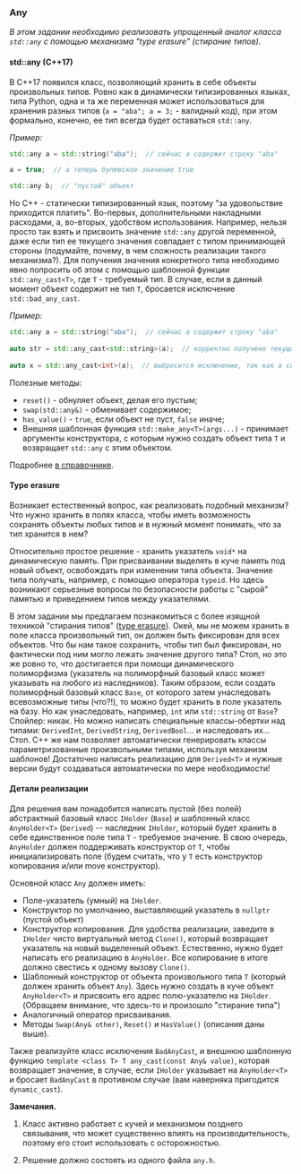 ### Any

*В этом задании необходимо реализовать упрощенный аналог класса `std::any` с помощью механизма "type erasure" (стирание
типов).*

#### std::any (C++17)
В C++17 появился класс, позволяющий хранить в себе объекты произвольных типов. Ровно как в динамически типизированных
языках, типа Python, одна и та же переменная может использоваться для хранения разных типов (`a = "aba"; a = 3;` -
валидный код), при этом формально, конечно, ее тип всегда будет оставаться `std::any`.

*Пример:*

```c++
std::any a = std::string("aba");  // сейчас a содержит строку "aba"

a = true;  // а теперь булевское значение true

std::any b;  // "пустой" объект
```

Но C++ - статически типизированный язык, поэтому "за удовольствие приходится платить". Во-первых, дополнительными
накладными расходами, а, во-вторых, удобством использования. Например, нельзя просто так взять и присвоить значение
`std::any` другой переменной, даже если тип ее текущего значения совпадает с типом принимающей стороны (подумайте,
почему, в чем сложность реализации такого механизма?). Для получения значения конкретного типа необходимо явно попросить
об этом с помощью шаблонной функции `std::any_cast<T>`, где `T` - требуемый тип. В случае, если в данный момент объект
содержит не тип `T`, бросается исключение `std::bad_any_cast`.

*Пример:*
```c++
std::any a = std::string("aba");  // сейчас a содержит строку "aba"
    
auto str = std::any_cast<std::string>(a);  // корректно получено текущее значение   
 
auto x = std::any_cast<int>(a);  // выбросится исключение, так как a содержит не int
```

Полезные методы:
* `reset()` - обнуляет объект, делая его пустым;
* `swap(std::any&)` - обменивает содержимое;
* `has_value()` - `true`, если объект не пуст, `false` иначе;
* Внешняя шаблонная функция `std::make_any<T>(args...)` - принимает аргументы конструктора, с которым
  нужно создать объект типа `T` и возвращает `std::any` с этим объектом.

Подробнее [в справочнике](https://en.cppreference.com/w/cpp/utility/any).

#### Type erasure

Возникает естественный вопрос, как реализовать подобный механизм? Что нужно хранить в полях класса, чтобы иметь
возможность сохранять объекты любых типов и в нужный момент понимать, что за тип хранится в нем?

Относительно простое решение - хранить указатель `void*` на динамическую память. При присваивании выделять в куче память
под новый объект, освобождать при изменении типа объекта. Значение типа получать, например, с помощью оператора
`typeid`. Но здесь возникают серьезные вопросы по безопасности работы с "сырой" памятью и приведением типов между
указателями.

В этом задании мы предлагаем познакомиться с более изящной техникой "стирания типов"
([type erasure](http://www.lucadavidian.com/2019/08/26/type-erasure-in-c/)). Окей, мы не можем хранить в поле класса
произвольный тип, он должен быть фиксирован для всех объектов. Что бы нам такое сохранить, чтобы тип был фиксирован, но
фактически под ним могло лежать значение другого типа? Стоп, но это же ровно то, что достигается при помощи
динамического полиморфизма (указатель на полиморфный базовый класс может указывать на любого из наследников). Таким
образом, если создать полиморфный базовый класс `Base`, от которого затем унаследовать всевозможные типы (что?!), то
можно будет хранить в поле указатель на базу. Но как унаследовать, например, `int` или `std::string` от `Base`? Спойлер:
никак. Но можно написать специальные классы-обертки над типами: `DerivedInt`, `DerivedString`, `DerivedBool`... и
наследовать их... Стоп. C++ же нам позволяет автоматически генерировать классы параметризованные произвольными типами,
используя механизм шаблонов! Достаточно написать реализацию для `Derived<T>` и нужные версии будут создаваться
автоматически по мере необходимости!

#### Детали реализации

Для решения вам понадобится написать пустой (без полей) абстрактный базовый класс `IHolder` (`Base`) и шаблонный класс
`AnyHolder<T>` (`Derived`) -- наследник `IHolder`, который будет хранить в себе единственное поле типа `T` - требуемое
значение.  В свою очередь, `AnyHolder` должен поддерживать конструктор от `T`, чтобы инициализировать поле (будем
считать, что у `T` есть конструктор копирования и/или move конструктор).

Основной класс `Any` должен иметь:
* Поле-указатель (умный) на `IHolder`.
* Конструктор по умолчанию, выставляющий указатель в `nullptr` (пустой объект)
* Конструктор копирования. Для удобства реализации, заведите в `IHolder` чисто виртуальный метод `Clone()`,
  который возвращает указатель на новый выделенный объект. Естественно, нужно будет написать его
  реализацию в `AnyHolder`. Все копирование в итоге должно свестись к одному вызову `Clone()`.
* Шаблонный конструктор от объекта произвольного типа `T` (который должен хранить объект `Any`). Здесь
  нужно создать в куче объект `AnyHolder<T>` и присвоить его адрес полю-указателю на `IHolder`. (Обращаем внимание,
  что здесь-то и произошло "стирание типа")
* Аналогичный оператор присваивания.
* Методы `Swap(Any& other)`, `Reset()` и `HasValue()` (описания даны выше).

Также реализуйте класс исключения `BadAnyCast`, и внешнюю шаблонную функцию
`template <class T> T any_cast(const Any& value)`, которая возвращает значение, в случае, если `IHolder` указывает на
`AnyHolder<T>` и бросает `BadAnyCast` в противном случае (вам наверняка пригодится `dynamic_cast`).

**Замечания.**

1. Класс активно работает с кучей и механизмом позднего связывания, что может существенно влиять на производительность,
   поэтому его стоит использовать с осторожностью.

2. Решение должно состоять из одного файла `any.h`.
